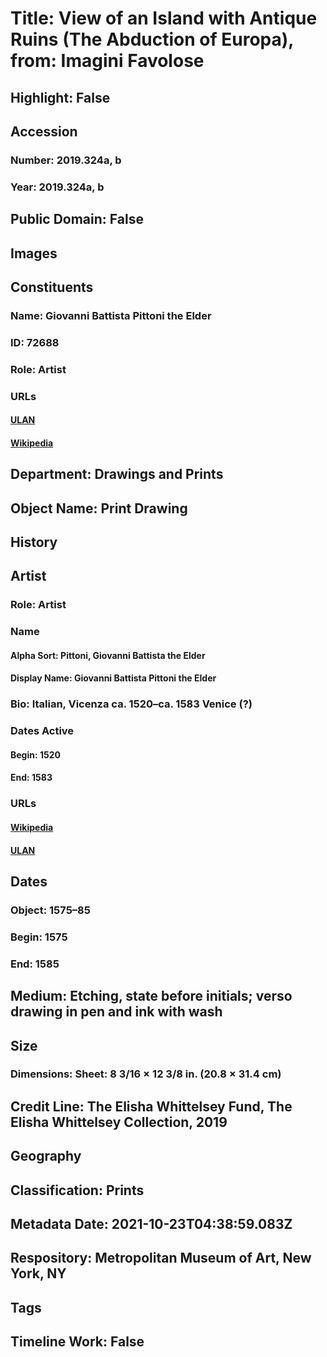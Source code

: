 # Title: View of an Island with Antique Ruins (The Abduction of Europa), from: Imagini Favolose
## Highlight: False
## Accession
### Number: 2019.324a, b
### Year: 2019.324a, b
## Public Domain: False
## Images
## Constituents
### Name: Giovanni Battista Pittoni the Elder
### ID: 72688
### Role: Artist
### URLs
#### [ULAN](http://vocab.getty.edu/page/ulan/500020430)
#### [Wikipedia](https://www.wikidata.org/wiki/Q21540049)
## Department: Drawings and Prints
## Object Name: Print Drawing
## History
## Artist
### Role: Artist
### Name
#### Alpha Sort: Pittoni, Giovanni Battista the Elder
#### Display Name: Giovanni Battista Pittoni the Elder
### Bio: Italian, Vicenza ca. 1520–ca. 1583 Venice (?)
### Dates Active
#### Begin: 1520
#### End: 1583
### URLs
#### [Wikipedia](https://www.wikidata.org/wiki/Q21540049)
#### [ULAN](http://vocab.getty.edu/page/ulan/500020430)
## Dates
### Object: 1575–85
### Begin: 1575
### End: 1585
## Medium: Etching, state before initials; verso drawing in pen and ink with wash
## Size
### Dimensions: Sheet: 8 3/16 × 12 3/8 in. (20.8 × 31.4 cm)
## Credit Line: The Elisha Whittelsey Fund, The Elisha Whittelsey Collection, 2019
## Geography
## Classification: Prints
## Metadata Date: 2021-10-23T04:38:59.083Z
## Respository: Metropolitan Museum of Art, New York, NY
## Tags
## Timeline Work: False